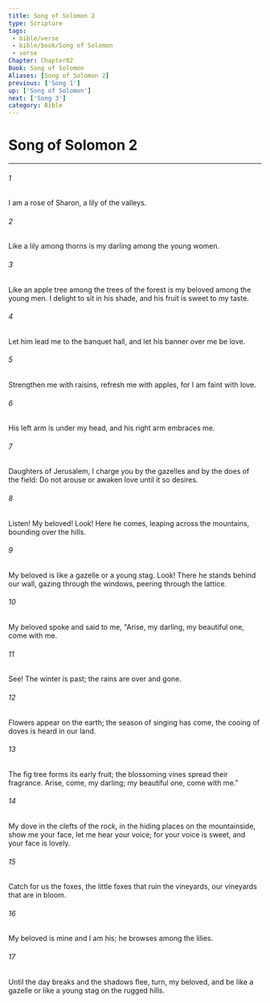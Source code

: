 ```yaml
---
title: Song of Solomon 2
type: Scripture
tags:
 - bible/verse
 - bible/book/Song of Solomon
 - verse
Chapter: Chapter02
Book: Song of Solomon
Aliases: [Song of Solomon 2]
previous: ['Song 1']
up: ['Song of Solomon']
next: ['Song 3']
category: Bible
---
```

# Song of Solomon 2

***


###### 1 
I am a rose of Sharon, a lily of the valleys. 

###### 2 
Like a lily among thorns is my darling among the young women. 

###### 3 
Like an apple tree among the trees of the forest is my beloved among the young men. I delight to sit in his shade, and his fruit is sweet to my taste. 

###### 4 
Let him lead me to the banquet hall, and let his banner over me be love. 

###### 5 
Strengthen me with raisins, refresh me with apples, for I am faint with love. 

###### 6 
His left arm is under my head, and his right arm embraces me. 

###### 7 
Daughters of Jerusalem, I charge you by the gazelles and by the does of the field: Do not arouse or awaken love until it so desires. 

###### 8 
Listen! My beloved! Look! Here he comes, leaping across the mountains, bounding over the hills. 

###### 9 
My beloved is like a gazelle or a young stag. Look! There he stands behind our wall, gazing through the windows, peering through the lattice. 

###### 10 
My beloved spoke and said to me, "Arise, my darling, my beautiful one, come with me. 

###### 11 
See! The winter is past; the rains are over and gone. 

###### 12 
Flowers appear on the earth; the season of singing has come, the cooing of doves is heard in our land. 

###### 13 
The fig tree forms its early fruit; the blossoming vines spread their fragrance. Arise, come, my darling; my beautiful one, come with me." 

###### 14 
My dove in the clefts of the rock, in the hiding places on the mountainside, show me your face, let me hear your voice; for your voice is sweet, and your face is lovely. 

###### 15 
Catch for us the foxes, the little foxes that ruin the vineyards, our vineyards that are in bloom. 

###### 16 
My beloved is mine and I am his; he browses among the lilies. 

###### 17 
Until the day breaks and the shadows flee, turn, my beloved, and be like a gazelle or like a young stag on the rugged hills. 
